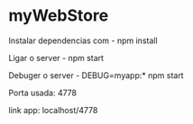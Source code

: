 # myWebStore

Instalar dependencias com - 
npm install

Ligar o server - 
npm start

Debuger o server - 
DEBUG=myapp:* npm start

Porta usada: 4778

link app: localhost/4778
